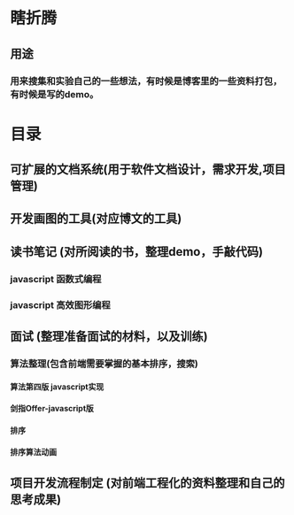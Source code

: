 # 瞎折腾

## 用途

### 用来搜集和实验自己的一些想法，有时候是博客里的一些资料打包，有时候是写的demo。


# 目录

## 可扩展的文档系统(用于软件文档设计，需求开发,项目管理)

## 开发画图的工具(对应博文的工具)

## 读书笔记 (对所阅读的书，整理demo，手敲代码)

### javascript 函数式编程

### javascript 高效图形编程

## 面试 (整理准备面试的材料，以及训练)

### 算法整理(包含前端需要掌握的基本排序，搜索)

#### 算法第四版 javascript实现
#### 剑指Offer-javascript版

#### 排序
#### 排序算法动画


## 项目开发流程制定 (对前端工程化的资料整理和自己的思考成果)

